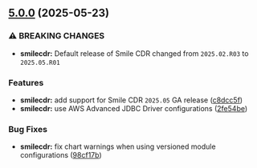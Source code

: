 ## [5.0.0](https://gitlab.com/smilecdr-public/smile-dh-helm-charts/compare/v4.0.0...v5.0.0) (2025-05-23)

### ⚠ BREAKING CHANGES

* **smilecdr:** Default release of Smile CDR changed from `2025.02.R03` to `2025.05.R01`

### Features

* **smilecdr:** add support for Smile CDR `2025.05` GA release ([c8dcc5f](https://gitlab.com/smilecdr-public/smile-dh-helm-charts/commit/c8dcc5fc607a23d72c25ebf8e17adc9d3117ed1c))
* **smilecdr:** use AWS Advanced JDBC Driver configurations ([2fe54be](https://gitlab.com/smilecdr-public/smile-dh-helm-charts/commit/2fe54bee0345aaf878d2cde3d5917eb9297e810f))

### Bug Fixes

* **smilecdr:** fix chart warnings when using versioned module configurations ([98cf17b](https://gitlab.com/smilecdr-public/smile-dh-helm-charts/commit/98cf17b7904e92e783ebcd52981250264a0f22fd))
